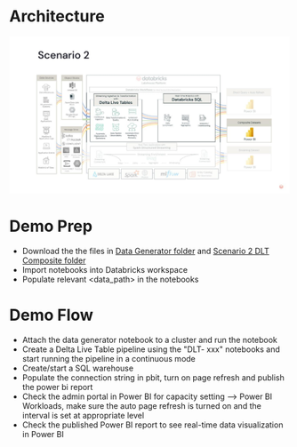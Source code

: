 # Architecture
![](/RT_with_DB_and_PBI_DAIS23/img/arch_scenario2.jpg)

# Demo Prep

* Download the the files in [Data Generator folder](../Data_Generator) and [Scenario 2 DLT Composite folder](../Scenario2_DLT_Composite)
* Import notebooks into Databricks workspace
* Populate relevant <data_path> in the notebooks

# Demo Flow

* Attach the data generator notebook to a cluster and run the notebook
* Create a Delta Live Table pipeline using the "DLT- xxx" notebooks and start running the pipeline in a continuous mode
* Create/start a SQL warehouse
* Populate the connection string in pbit, turn on page refresh and publish the power bi report
* Check the admin portal in Power BI for capacity setting --> Power BI Workloads, make sure the auto page refresh is turned on and the interval is set at appropriate level
* Check the published Power BI report to see real-time data visualization in Power BI
